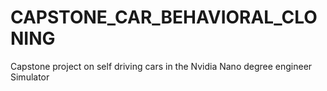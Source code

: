 # CAPSTONE_CAR_BEHAVIORAL_CLONING
Capstone project on self driving cars in the Nvidia Nano degree engineer Simulator
